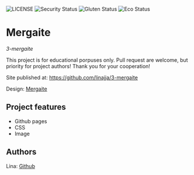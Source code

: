 ![LICENSE](https://img.shields.io/badge/license-MIT-blue.svg?style=flat-square)
![Security Status](https://img.shields.io/security-headers?label=Security&url=https%3A%2F%2Fgithub.com&style=flat-square)
![Gluten Status](https://img.shields.io/badge/Gluten-Free-green.svg)
![Eco Status](https://img.shields.io/badge/ECO-Friendly-green.svg)

# Mergaite

_3-mergaite_

This project is for educational porpuses only. Pull request are welcome, but priority for project authors! Thank you for your cooperation!

Site published at: https://github.com/linajja/3-mergaite

Design: [Mergaite](https://cdn.discordapp.com/attachments/850245533838868480/850246211415834634/unknown.png)

## Project features

- Github pages 
- CSS
- Image

## Authors

Lina: [Github](https://github.com/linajja)